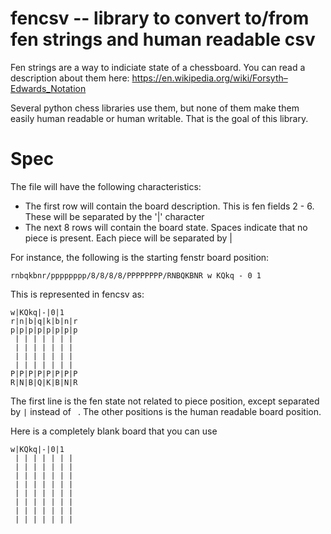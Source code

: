 # fencsv -- library to convert to/from fen strings and human readable csv

Fen strings are a way to indiciate state of a chessboard. You can read a
description about them here: https://en.wikipedia.org/wiki/Forsyth–Edwards_Notation

Several python chess libraries use them, but none of them make them
easily human readable or human writable. That is the goal of this library.

# Spec

The file will have the following characteristics:
- The first row will contain the board description. This is fen
    fields 2 - 6. These will be separated by the '|' character
- The next 8 rows will contain the board state. Spaces indicate that no
    piece is present. Each piece will be separated by |

For instance, the following is the starting fenstr board position:
```
rnbqkbnr/pppppppp/8/8/8/8/PPPPPPPP/RNBQKBNR w KQkq - 0 1
```

This is represented in fencsv as:

```
w|KQkq|-|0|1
r|n|b|q|k|b|n|r
p|p|p|p|p|p|p|p
 | | | | | | | 
 | | | | | | | 
 | | | | | | | 
 | | | | | | | 
P|P|P|P|P|P|P|P
R|N|B|Q|K|B|N|R
```

The first line is the fen state not related to piece position, except separated by
`|` instead of ` `. The other positions is the human readable board position.


Here is a completely blank board that you can use
```
w|KQkq|-|0|1
 | | | | | | | 
 | | | | | | | 
 | | | | | | | 
 | | | | | | | 
 | | | | | | | 
 | | | | | | | 
 | | | | | | | 
 | | | | | | | 
```
